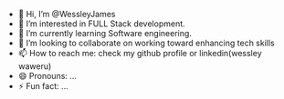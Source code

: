 - 👋 Hi, I’m @WessleyJames
- 👀 I’m interested in FULL Stack development.
- 🌱 I’m currently learning Software engineering.
- 💞️ I’m looking to collaborate on working toward enhancing tech skills
- 📫 How to reach me: check my github profile or linkedin(wessley waweru)
- 😄 Pronouns: ...
- ⚡ Fun fact: ...

<!---
WessleyJames/WessleyJames is a ✨ special ✨ repository because its `README.md` (this file) appears on your GitHub profile.
You can click the Preview link to take a look at your changes.
--->
